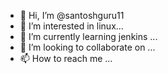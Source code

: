 - 👋 Hi, I’m @santoshguru11
- 👀 I’m interested in linux...
- 🌱 I’m currently learning jenkins ...
- 💞️ I’m looking to collaborate on ...
- 📫 How to reach me  ...

<!---
santoshguru11/santoshguru11 is a ✨ special ✨ repository because its `README.md` (this file) appears on your GitHub profile.
You can click the Preview link to take a look at your changes.
--->
